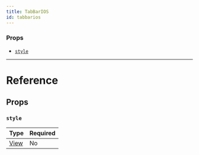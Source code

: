 ```yaml
---
title: TabBarIOS
id: tabbarios
---
```


### Props

- [`style`](tabbarios.md#style)

---

# Reference

## Props

### `style`

| Type                  | Required |
| --------------------- | -------- |
| [View](view.md#style) | No       |
